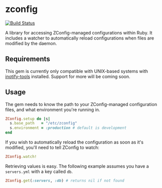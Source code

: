 # zconfig

[![Build Status](https://travis-ci.org/itszootime/zconfig-ruby.svg?branch=master)](https://travis-ci.org/itszootime/zconfig-ruby)

A library for accessing ZConfig-managed configurations within Ruby. It includes a watcher to automatically reload configurations when files are modified by the daemon.

## Requirements

This gem is currently only compatible with UNIX-based systems with [inotify-tools](https://github.com/rvoicilas/inotify-tools) installed. Support for more will be coming soon.

## Usage

The gem needs to know the path to your ZConfig-managed configuration files, and what environment you're running in.

```ruby
ZConfig.setup do |s|
  s.base_path   = "/etc/zconfig"
  s.environment = :production # default is development
end
```

If you wish to automatically reload the configuration as soon as it's modified, you'll need to tell ZConfig to watch:

```ruby
ZConfig.watch!
```

Retrieving values is easy. The following example assumes you have a `servers.yml` with a key called `db`.

```ruby
ZConfig.get(:servers, :db) # returns nil if not found
```
